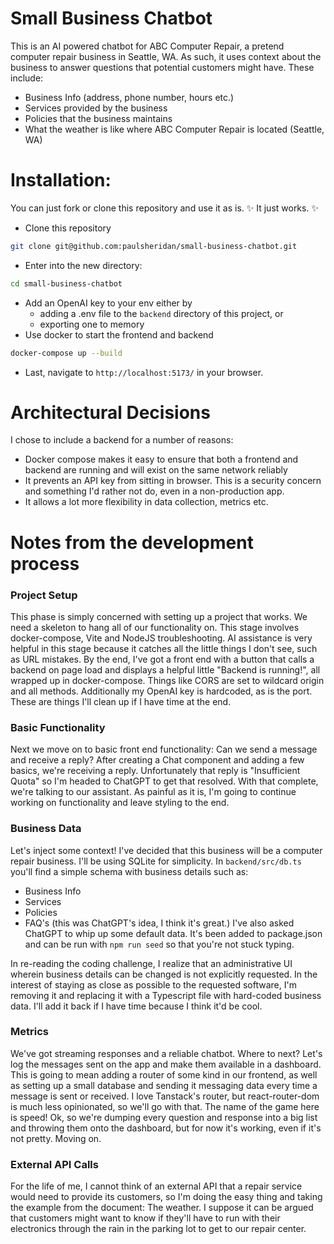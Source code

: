 # Small Business Chatbot
This is an AI powered chatbot for ABC Computer Repair, a pretend computer repair business in Seattle, WA. As such, it uses context about the business to answer questions that potential customers might have. These include:
 - Business Info (address, phone number, hours etc.)
 - Services provided by the business
 - Policies that the business maintains
 - What the weather is like where ABC Computer Repair is located (Seattle, WA)


# Installation:
You can just fork or clone this repository and use it as is.
✨ It just works. ✨

- Clone this repository
```bash
git clone git@github.com:paulsheridan/small-business-chatbot.git
```

- Enter into the new directory:
```bash
cd small-business-chatbot
```

- Add an OpenAI key to your env either by
    - adding a .env file to the `backend` directory of this project, or
    - exporting one to memory
- Use docker to start the frontend and backend
```bash
docker-compose up --build
```

- Last, navigate to `http://localhost:5173/` in your browser.


# Architectural Decisions
I chose to include a backend for a number of reasons:
- Docker compose makes it easy to ensure that both a frontend and backend are running and will exist on the same network reliably
- It prevents an API key from sitting in browser. This is a security concern and something I'd rather not do, even in a non-production app.
- It allows a lot more flexibility in data collection, metrics etc.


# Notes from the development process
### Project Setup
This phase is simply concerned with setting up a project that works. We need a skeleton to hang all of our functionality on. This stage involves docker-compose, Vite and NodeJS troubleshooting. AI assistance is very helpful in this stage because it catches all the little things I don't see, such as URL mistakes.
By the end, I've got a front end with a button that calls a backend on page load and displays a helpful little "Backend is running!", all wrapped up in docker-compose. Things like CORS are set to wildcard origin and all methods. Additionally my OpenAI key is hardcoded, as is the port. These are things I'll clean up if I have time at the end.

### Basic Functionality
Next we move on to basic front end functionality: Can we send a message and receive a reply?
After creating a Chat component and adding a few basics, we're receiving a reply. Unfortunately that reply is "Insufficient Quota" so I'm headed to ChatGPT to get that resolved.
With that complete, we're talking to our assistant. As painful as it is, I'm going to continue working on functionality and leave styling to the end.

### Business Data
Let's inject some context!
I've decided that this business will be a computer repair business. I'll be using SQLite for simplicity. In `backend/src/db.ts` you'll find a simple schema with business details such as:
- Business Info
- Services
- Policies
- FAQ's (this was ChatGPT's idea, I think it's great.)
I've also asked ChatGPT to whip up some default data. It's been added to package.json and can be run with `npm run seed` so that you're not stuck typing.

In re-reading the coding challenge, I realize that an administrative UI wherein business details can be changed is not explicitly requested. In the interest of staying as close as possible to the requested software, I'm removing it and replacing it with a Typescript file with hard-coded business data. I'll add it back if I have time because I think it'd be cool.

### Metrics
We've got streaming responses and a reliable chatbot. Where to next? Let's log the messages sent on the app and make them available in a dashboard.
This is going to mean adding a router of some kind in our frontend, as well as setting up a small database and sending it messaging data every time a message is sent or received.
I love Tanstack's router, but react-router-dom is much less opinionated, so we'll go with that. The name of the game here is speed! Ok, so we're dumping every question and response into a big list and throwing them onto the dashboard, but for now it's working, even if it's not pretty. Moving on.

### External API Calls
For the life of me, I cannot think of an external API that a repair service would need to provide its customers, so I'm doing the easy thing and taking the example from the document: The weather. I suppose it can be argued that customers might want to know if they'll have to run with their electronics through the rain in the parking lot to get to our repair center.
